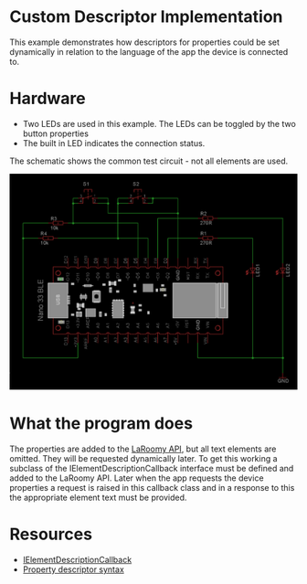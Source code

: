 # Custom Descriptor Implementation
This example demonstrates how descriptors for properties could be set dynamically in relation to the language of the app the device is connected to.

# Hardware

- Two LEDs are used in this example. The LEDs can be toggled by the two button properties
- The built in LED indicates the connection status.

The schematic shows the common test circuit - not all elements are used.

![Test Circuit](GeneralSchematic_Nano33Ble.png)

# What the program does

The properties are added to the [LaRoomy API](https://api.laroomy.com/), but all text elements are omitted. They will be requested dynamically later.
To get this working a subclass of the IElementDescriptionCallback interface must be defined and added to the LaRoomy API.
Later when the app requests the device properties a request is raised in this callback class and in a response to this the appropriate element text must be
provided.

# Resources
- [IElementDescriptionCallback](https://api.laroomy.com/p/descriptor-callback.html)
- [Property descriptor syntax](https://api.laroomy.com/2023/03/property-descriptor-syntax.html)


